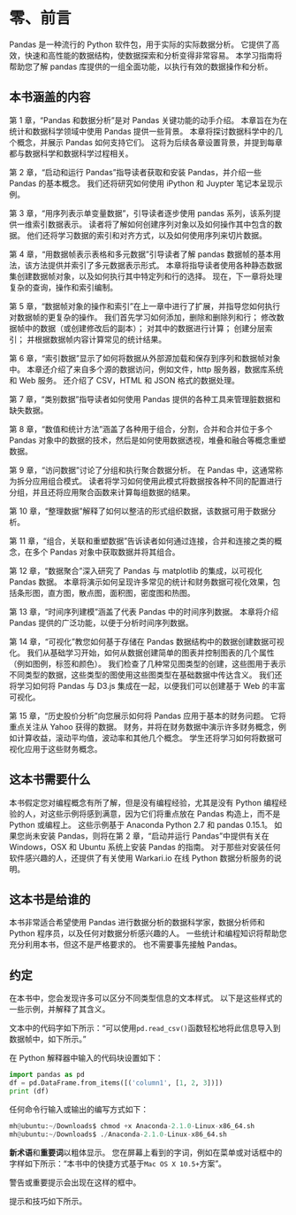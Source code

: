 # 零、前言

Pandas 是一种流行的 Python 软件包，用于实际的实际数据分析。 它提供了高效，快速和高性能的数据结构，使数据探索和分析变得非常容易。 本学习指南将帮助您了解 pandas 库提供的一组全面功能，以执行有效的数据操作和分析。

## 本书涵盖的内容

第 1 章，“Pandas 和数据分析”是对 Pandas 关键功能的动手介绍。 本章旨在为在统计和数据科学领域中使用 Pandas 提供一些背景。 本章将探讨数据科学中的几个概念，并展示 Pandas 如何支持它们。 这将为后续各章设置背景，并提到每章都与数据科学和数据科学过程相关。

第 2 章，“启动和运行 Pandas”指导读者获取和安装 Pandas，并介绍一些 Pandas 的基本概念。 我们还将研究如何使用 iPython 和 Juypter 笔记本呈现示例。

第 3 章，“用序列表示单变量数据”，引导读者逐步使用 pandas 系列，该系列提供一维索引数据表示。 读者将了解如何创建序列对象以及如何操作其中包含的数据。 他们还将学习数据的索引和对齐方式，以及如何使用序列来切片数据。

第 4 章，“用数据帧表示表格和多元数据”引导读者了解 pandas 数据帧的基本用法，该方法提供并索引了多元数据表示形式。 本章将指导读者使用各种静态数据集创建数据帧对象，以及如何执行其中特定列和行的选择。 现在，下一章将处理复杂的查询，操作和索引编制。

第 5 章，“数据帧对象的操作和索引”在上一章中进行了扩展，并指导您如何执行对数据帧的更复杂的操作。 我们首先学习如何添加，删除和删除列和行； 修改数据帧中的数据（或创建修改后的副本）； 对其中的数据进行计算； 创建分层索引； 并根据数据帧内容计算常见的统计结果。

第 6 章，“索引数据”显示了如何将数据从外部源加载和保存到序列和数据帧对象中。 本章还介绍了来自多个源的数据访问，例如文件，http 服务器，数据库系统和 Web 服务。 还介绍了 CSV，HTML 和 JSON 格式的数据处理。

第 7 章，“类别数据”指导读者如何使用 Pandas 提供的各种工具来管理脏数据和缺失数据。

第 8 章，“数值和统计方法”涵盖了各种用于组合，分割，合并和合并位于多个 Pandas 对象中的数据的技术，然后是如何使用数据透视，堆叠和融合等概念重塑数据。

第 9 章，“访问数据”讨论了分组和执行聚合数据分析。 在 Pandas 中，这通常称为拆分应用组合模式。 读者将学习如何使用此模式将数据按各种不同的配置进行分组，并且还将应用聚合函数来计算每组数据的结果。

第 10 章，“整理数据”解释了如何以整洁的形式组织数据，该数据可用于数据分析。

第 11 章，“组合，关联和重塑数据”告诉读者如何通过连接，合并和连接之类的概念，在多个 Pandas 对象中获取数据并将其组合。

第 12 章，“数据聚合”深入研究了 Pandas 与 matplotlib 的集成，以可视化 Pandas 数据。 本章将演示如何呈现许多常见的统计和财务数据可视化效果，包括条形图，直方图，散点图，面积图，密度图和热图。

第 13 章，“时间序列建模”涵盖了代表 Pandas 中的时间序列数据。 本章将介绍 Pandas 提供的广泛功能，以便于分析时间序列数据。

第 14 章，“可视化”教您如何基于存储在 Pandas 数据结构中的数据创建数据可视化。 我们从基础学习开始，如何从数据创建简单的图表并控制图表的几个属性（例如图例，标签和颜色）。 我们检查了几种常见图类型的创建，这些图用于表示不同类型的数据，这些类型的图使用这些图类型在基础数据中传达含义。 我们还将学习如何将 Pandas 与 D3.js 集成在一起，以便我们可以创建基于 Web 的丰富可视化。

第 15 章，“历史股价分析”向您展示如何将 Pandas 应用于基本的财务问题。 它将重点关注从 Yahoo 获得的数据。 财务，并将在财务数据中演示许多财务概念，例如计算收益，滚动平均值，波动率和其他几个概念。 学生还将学习如何将数据可视化应用于这些财务概念。

## 这本书需要什么

本书假定您对编程概念有所了解，但是没有编程经验，尤其是没有 Python 编程经验的人，对这些示例将感到满意，因为它们将重点放在 Pandas 构造上，而不是 Python 或编程上。 这些示例基于 Anaconda Python 2.7 和 pandas 0.15.1。 如果您尚未安装 Pandas，则将在第 2 章，“启动并运行 Pandas”中提供有关在 Windows，OSX 和 Ubuntu 系统上安装 Pandas 的指南。 对于那些对安装任何软件感兴趣的人，还提供了有关使用 Warkari.io 在线 Python 数据分析服务的说明。

## 这本书是给谁的

本书非常适合希望使用 Pandas 进行数据分析的数据科学家，数据分析师和 Python 程序员，以及任何对数据分析感兴趣的人。 一些统计和编程知识将帮助您充分利用本书，但这不是严格要求的。 也不需要事先接触 Pandas。

## 约定

在本书中，您会发现许多可以区分不同类型信息的文本样式。 以下是这些样式的一些示例，并解释了其含义。

文本中的代码字如下所示：“可以使用`pd.read_csv()`函数轻松地将此信息导入到数据帧中，如下所示。”

在 Python 解释器中输入的代码块设置如下：

```py
import pandas as pd
df = pd.DataFrame.from_items([('column1', [1, 2, 3])])
print (df)

```

任何命令行输入或输出的编写方式如下：

```py
mh@ubuntu:~/Downloads$ chmod +x Anaconda-2.1.0-Linux-x86_64.sh
mh@ubuntu:~/Downloads$ ./Anaconda-2.1.0-Linux-x86_64.sh

```

**新术语**和**重要词**以粗体显示。 您在屏幕上看到的字词，例如在菜单或对话框中的字样如下所示：“本书中的快捷方式基于`Mac OS X 10.5+`方案”。

警告或重要提示会出现在这样的框中。

提示和技巧如下所示。
